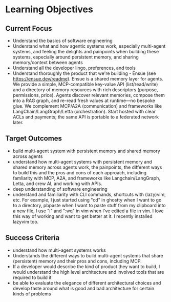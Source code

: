 # Learning Objectives

## Current Focus
- Understand the basics of software engineering
- Understand what and how agentic systems work, especially multi-agent systems, and feeling the delights and painpoints when building these systems, especially around persistent memory, and sharing memory/context between agents
- Understand all the developer lingo, preferences, and tools
- Understand thoroughly the product that we're building - Ensue (see https://ensue.dev/readme). Ensue is a shared memory layer for agents. We provide a simple, MCP-compatible key-value API (list/read/write) and a directory of memory resources with rich descriptors (purpose, permissions, price). Agents discover relevant memories, compose them into a RAG graph, and re-read fresh values at runtime—no bespoke glue. We complement MCP/A2A (communication) and frameworks like LangChain/LangGraph/Letta (orchestration). Start hosted with clear ACLs and payments; the same API is portable to a federated network later.


## Target Outcomes
- build multi-agent system with persistent memory and shared memory across agents
- understand how multi-agent systems with persistent memory and shared memory across agents work, the painpoints, the different ways to build this and the pros and cons of each approach, including famliarity with MCP, A2A, and frameworks like Langchain/LangGraph, Letta, and crew AI, and working with APIs.
- deep understanding of software engineering
- understand and familiarity with CLI commands, shortcuts with (lazy)vim, etc. For example, I just started using "cd" in ghostty when I want to go to a directory, pbpaste when I want to paste stuff from my clipboard into a new file, I use "i" and ":wq" in vim when I've edited a file in vim. I love this way of working and want to get better at it. I recently installed lazyvim too.

## Success Criteria
- understand how multi-agent systems works
- Understands the different ways to build multi-agent systems that share (persistent) memory and their pros and cons, including MCP.
- If a developer would describe the kind of product they want to build, I would understand the high level architecture and involved tools that are required to build it
- be able to evaluate the elegance of different architectural choices and develop taste around what is good and bad architecture for certain kinds of problems

